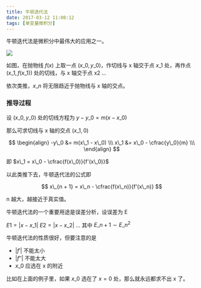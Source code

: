 ```yaml
---
title: 牛顿迭代法
date: 2017-03-12 11:08:12
tags: [单变量微积分]
---
```


牛顿迭代法是微积分中最伟大的应用之一。

![](http://7xo08n.com1.z0.glb.clouddn.com/blog/newton-iteration-method/1.png)

<!--more-->

如图，在抛物线 $f(x)$ 上取一点 $(x\_0, y\_0)$，作切线与 x 轴交于点 $x\_1$ 处，再作点 $(x\_1, f(x\_1))$ 处的切线，与 x 轴交于点 x2 ...

依次类推，$x\_n$ 将无限趋近于抛物线与 x 轴的交点。

### 推导过程

设 $(x\_0, y\_0)$ 处的切线方程为 $y - y\_0 = m(x - x\_0)$

那么可求切线与 x 轴的交点 $(x\_1, 0)$

$$
\begin{align}
-y\_0 &= m(x\_1 - x\_0) \\\
x\_1 &= x\_0 - \cfrac{y\_0}{m} \\\
\end{align}
$$

即 $x\_1 = x\_0 - \cfrac{f(x\_0)}{f'(x\_0)}$

以此类推下去，牛顿迭代法的公式即

$$
x\_{n + 1} = x\_n - \cfrac{f(x\_n)}{f'(x\_n)}
$$

n 越大，越接近于真实值。

牛顿迭代法的一个重要用途是误差分析，设误差为 E

$E1 = |x - x\_1|$
$E2 = |x - x\_2|$
...
其中 $E\_{n + 1} \sim E\_n^2$

牛顿迭代法的性质很好，但要注意的是

- $|f'|$ 不能太小
- $|f''|$ 不能太大
- $x\_0$ 应选在 x 的附近

比如在上面的例子里，如果 $x\_0$ 选在了 $x = 0$ 处，那么就永远都求不出 x 了。
